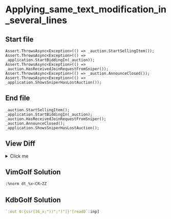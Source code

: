 # Applying_same_text_modification_in_several_lines
## Start file
```
Assert.ThrowsAsync<Exception>(() => _auction.StartSellingItem());
Assert.ThrowsAsync<Exception>(() => _application.StartBiddingIn(_auction));
Assert.ThrowsAsync<Exception>(() => _auction.HasReceivedJoinRequestFromSniper());
Assert.ThrowsAsync<Exception>(() => _auction.AnnounceClosed());
Assert.ThrowsAsync<Exception>(() => _application.ShowsSniperHasLostAuction());
```
## End file
```
_auction.StartSellingItem();
_application.StartBiddingIn(_auction);
_auction.HasReceivedJoinRequestFromSniper();
_auction.AnnounceClosed();
_application.ShowsSniperHasLostAuction();
```
## View Diff
<details><summary>Click me</summary>

```
1,5c1,5
< Assert.ThrowsAsync<Exception>(() => _auction.StartSellingItem());
< Assert.ThrowsAsync<Exception>(() => _application.StartBiddingIn(_auction));
< Assert.ThrowsAsync<Exception>(() => _auction.HasReceivedJoinRequestFromSniper());
< Assert.ThrowsAsync<Exception>(() => _auction.AnnounceClosed());
< Assert.ThrowsAsync<Exception>(() => _application.ShowsSniperHasLostAuction());
---
> _auction.StartSellingItem();
> _application.StartBiddingIn(_auction);
> _auction.HasReceivedJoinRequestFromSniper();
> _auction.AnnounceClosed();
> _application.ShowsSniperHasLostAuction();
```
</details>

## VimGolf Solution
```sh
:%norm dt_%x<CR>ZZ
```
## KdbGolf Solution
```q
`:out 0:{ssr[36_x;"))";")"]}'[read0`:inp]
```
